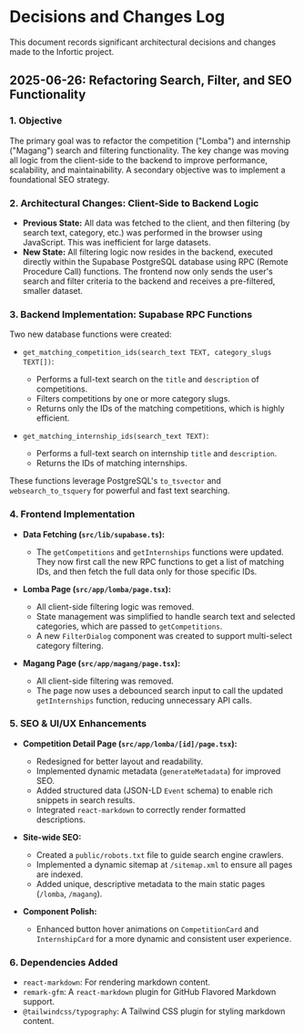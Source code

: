 # Decisions and Changes Log

This document records significant architectural decisions and changes made to the Infortic project.

## 2025-06-26: Refactoring Search, Filter, and SEO Functionality

### 1. **Objective**

The primary goal was to refactor the competition ("Lomba") and internship ("Magang") search and filtering functionality. The key change was moving all logic from the client-side to the backend to improve performance, scalability, and maintainability. A secondary objective was to implement a foundational SEO strategy.

### 2. **Architectural Changes: Client-Side to Backend Logic**

- **Previous State:** All data was fetched to the client, and then filtering (by search text, category, etc.) was performed in the browser using JavaScript. This was inefficient for large datasets.
- **New State:** All filtering logic now resides in the backend, executed directly within the Supabase PostgreSQL database using RPC (Remote Procedure Call) functions. The frontend now only sends the user's search and filter criteria to the backend and receives a pre-filtered, smaller dataset.

### 3. **Backend Implementation: Supabase RPC Functions**

Two new database functions were created:

-   `get_matching_competition_ids(search_text TEXT, category_slugs TEXT[])`:
    -   Performs a full-text search on the `title` and `description` of competitions.
    -   Filters competitions by one or more category slugs.
    -   Returns only the IDs of the matching competitions, which is highly efficient.

-   `get_matching_internship_ids(search_text TEXT)`:
    -   Performs a full-text search on internship `title` and `description`.
    -   Returns the IDs of matching internships.

These functions leverage PostgreSQL's `to_tsvector` and `websearch_to_tsquery` for powerful and fast text searching.

### 4. **Frontend Implementation**

-   **Data Fetching (`src/lib/supabase.ts`):**
    -   The `getCompetitions` and `getInternships` functions were updated. They now first call the new RPC functions to get a list of matching IDs, and then fetch the full data only for those specific IDs.

-   **Lomba Page (`src/app/lomba/page.tsx`):**
    -   All client-side filtering logic was removed.
    -   State management was simplified to handle search text and selected categories, which are passed to `getCompetitions`.
    -   A new `FilterDialog` component was created to support multi-select category filtering.

-   **Magang Page (`src/app/magang/page.tsx`):**
    -   All client-side filtering was removed.
    -   The page now uses a debounced search input to call the updated `getInternships` function, reducing unnecessary API calls.

### 5. **SEO & UI/UX Enhancements**

-   **Competition Detail Page (`src/app/lomba/[id]/page.tsx`):**
    -   Redesigned for better layout and readability.
    -   Implemented dynamic metadata (`generateMetadata`) for improved SEO.
    -   Added structured data (JSON-LD `Event` schema) to enable rich snippets in search results.
    -   Integrated `react-markdown` to correctly render formatted descriptions.

-   **Site-wide SEO:**
    -   Created a `public/robots.txt` file to guide search engine crawlers.
    -   Implemented a dynamic sitemap at `/sitemap.xml` to ensure all pages are indexed.
    -   Added unique, descriptive metadata to the main static pages (`/lomba`, `/magang`).

-   **Component Polish:**
    -   Enhanced button hover animations on `CompetitionCard` and `InternshipCard` for a more dynamic and consistent user experience.

### 6. **Dependencies Added**

-   `react-markdown`: For rendering markdown content.
-   `remark-gfm`: A `react-markdown` plugin for GitHub Flavored Markdown support.
-   `@tailwindcss/typography`: A Tailwind CSS plugin for styling markdown content.
